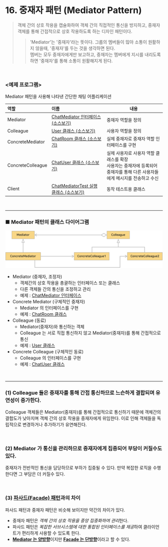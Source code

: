# 16. 중재자 패턴 (Mediator Pattern)
>  객체 간의 상호 작용을 캡슐화하여 객체 간의 직접적인 통신을 방지하고, 중재자 객체를 통해 간접적으로 상호 작용하도록 하는 디자인 패턴이다.
>> 'Mediator'는 '중재자'라는 뜻이다. 그룹의 멤버들이 많아 소통이 원활하지 않을때, '중재자'를 두는 것을 생각하면 된다. <br>
>> 멤버는 모두 중재자에게만 보고하고, 중재자는 멤버에게 지시를 내리도록 하면 '중재자'를 통해 소통이 원활해지게 된다.

<br>

### <예제 프로그램>
Mediator 패턴을 사용해 나타낸 간단한 채팅 어플리케이션

| **역할**             | **이름**                                                                                                                | **내용**                                                                    |
|:-------------------|:----------------------------------------------------------------------------------------------------------------------|---------------------------------------------------------------------------|
| Mediator           | [ChatMediator 인터페이스 (소스보기)](../src/main/java/hello/example/designpattern/mediator/chat/ChatMediator.java)             | 중재자 역할을 정의                                                                |
| Colleague          | [User 클래스 (소스보기)](../src/main/java/hello/example/designpattern/mediator/chat/User.java)                               | 사용자 역할을 정의                                                                |
| ConcreteMediator   | [ChatRoom 클래스 (소스보기)](../src/main/java/hello/example/designpattern/mediator/chat/ChatRoom.java)                       | 실제 중재자로 중재자 역할 인터페이스를 구현                                                  |
| ConcreteColleague  | [ChatUser 클래스 (소스보기)](../src/main/java/hello/example/designpattern/mediator/chat/ChatUser.java)                       | 실제 사용자로 사용자 역할 클래스를 확장 <br> 사용자는 중재자에 등록되어 중재자를 통해 다른 사용자들에게 메시지를 전송하고 수신 |
| Client             | [ChatMediatorTest 실행 클래스 (소스보기)](../src/test/java/hello/example/designpattern/mediator/chat/ChatMediatorTest.java) | 동작 테스트용 클래스                                                               |


<br><hr>

### ■ Mediator 패턴의 클래스 다이어그램
<img src="img/mediator-1.png" width="600px" title="Mediator 패턴의 클래스 다이어그램" alt="mediator-1"></img><br/>

* Mediator (중재자, 조정자)
  * 객체간의 상호 작용을 총괄하는 인터페이스 또는 클래스
  * 다른 객체들 간의 통신을 조정하고 관리
  * 예제 : [ChatMediator 인터페이스](../src/main/java/hello/example/designpattern/mediator/chat/ChatMediator.java)
* Concrete Mediator (구체적인 중재자)
  * Mediator 의 인터페이스를 구현
  * 예제 : [ChatRoom 클래스](../src/main/java/hello/example/designpattern/mediator/chat/ChatRoom.java)
* Colleague (동료)
  * Mediator(중재자)와 통신하는 객체
  * Colleague 는 서로 직접 통신하지 않고 Mediator(중재자)를 통해 간접적으로 통신
  * 예제 : [User 클래스](../src/main/java/hello/example/designpattern/mediator/chat/User.java)
* Concrete Colleague (구체적인 동료)
  * Colleague 의 인터페이스를 구현
  * 예제 : [ChatUser 클래스](../src/main/java/hello/example/designpattern/mediator/chat/ChatUser.java)


<br><hr>

### (1) Colleague 들은 중재자를 통해 간접 통신하므로 느슨하게 결합되며 유연성이 증가한다.
Colleague 객체들은 Mediator(중재자)를 통해 간접적으로 통신하기 때문에 객체간의 결합도가 낮아지며 객체 간의 상호 작용을 중재자에게 위임한다.
이로 인해 객체들을 독립적으로 변경하거나 추가하기가 유연해진다.

<br>

### (2) Mediator 가 통신을 관리하므로 중재자에게 집중되어 부담이 커질수도 있다.
중재자가 전반적인 통신을 담당하므로 부하가 집중될 수 있다. 만약 복잡한 로직을 수행한다면 그 부담은 더 커질수 있다.

<br>

### (3) [파사드(Facade) 패턴](summary/facade.md)과의 차이
파사드 패턴과 중재자 패턴은 비슷해 보이지만 약간의 차이가 있다.
* 중재자 패턴은 *객체 간의 상호 작용을 중앙 집중화하여 관리*한다.
* 파사드 패턴은 *복잡한 서브시스템에 대한 통합된 인터페이스를 제공*하여 클라이언트가 편리하게 사용할 수 있도록 한다.
* <u>**Mediator 는 양방향**</u>이지만 <u>**Facade 는 단방향**</u>이라고 할 수 있다.